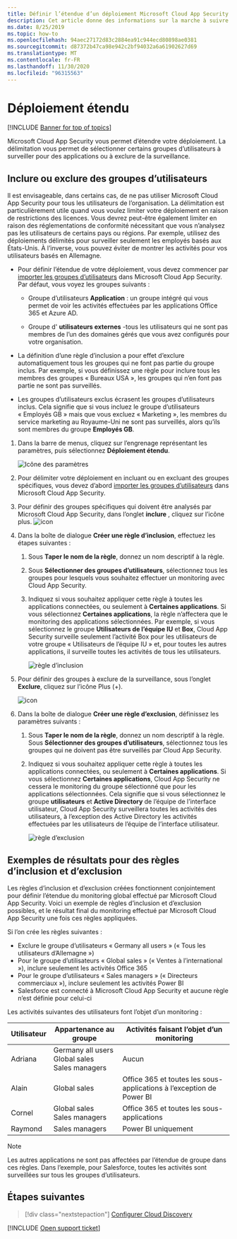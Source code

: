 ```yaml
---
title: Définir l’étendue d’un déploiement Microsoft Cloud App Security
description: Cet article donne des informations sur la marche à suivre pour définir l’étendue d’un déploiement Cloud App Security, en incluant et en excluant certains utilisateurs ou certains groupes.
ms.date: 8/25/2019
ms.topic: how-to
ms.openlocfilehash: 94aec27172d83c2884ea91c944ecd80898ae0381
ms.sourcegitcommit: d87372b47ca98e942c2bf94032a6a61902627d69
ms.translationtype: MT
ms.contentlocale: fr-FR
ms.lasthandoff: 11/30/2020
ms.locfileid: "96315563"
---
```

# <a name="scoped-deployment"></a>Déploiement étendu <a name="scoped-deployment"></a> 

[!INCLUDE [Banner for top of topics](includes/banner.md)]

Microsoft Cloud App Security vous permet d’étendre votre déploiement. La délimitation vous permet de sélectionner certains groupes d’utilisateurs à surveiller pour des applications ou à exclure de la surveillance.

## <a name="include-or-exclude-user-groups"></a>Inclure ou exclure des groupes d’utilisateurs

Il est envisageable, dans certains cas, de ne pas utiliser Microsoft Cloud App Security pour tous les utilisateurs de l’organisation. La délimitation est particulièrement utile quand vous voulez limiter votre déploiement en raison de restrictions des licences. Vous devrez peut-être également limiter en raison des réglementations de conformité nécessitant que vous n’analysez pas les utilisateurs de certains pays ou régions. Par exemple, utilisez des déploiements délimités pour surveiller seulement les employés basés aux États-Unis. À l’inverse, vous pouvez éviter de montrer les activités pour vos utilisateurs basés en Allemagne.

- Pour définir l’étendue de votre déploiement, vous devez commencer par [importer les groupes d’utilisateurs](user-groups.md) dans Microsoft Cloud App Security. Par défaut, vous voyez les groupes suivants :

  - Groupe d’utilisateurs **Application** : un groupe intégré qui vous permet de voir les activités effectuées par les applications Office 365 et Azure AD.

  - Groupe d' **utilisateurs externes** -tous les utilisateurs qui ne sont pas membres de l’un des domaines gérés que vous avez configurés pour votre organisation.

- La définition d’une règle d’inclusion a pour effet d’exclure automatiquement tous les groupes qui ne font pas partie du groupe inclus. Par exemple, si vous définissez une règle pour inclure tous les membres des groupes « Bureaux USA », les groupes qui n’en font pas partie ne sont pas surveillés.

- Les groupes d’utilisateurs exclus écrasent les groupes d’utilisateurs inclus. Cela signifie que si vous incluez le groupe d’utilisateurs « Employés GB » mais que vous excluez « Marketing », les membres du service marketing au Royaume-Uni ne sont pas surveillés, alors qu’ils sont membres du groupe **Employés GB**.

1. Dans la barre de menus, cliquez sur l’engrenage représentant les paramètres, puis sélectionnez **Déploiement étendu**.

    ![Icône des paramètres](media/settings-icon.png "Icône des paramètres")

2. Pour délimiter votre déploiement en incluant ou en excluant des groupes spécifiques, vous devez d’abord [importer les groupes d’utilisateurs](user-groups.md) dans Microsoft Cloud App Security.

3. Pour définir des groupes spécifiques qui doivent être analysés par Microsoft Cloud App Security, dans l’onglet **inclure** , cliquez sur l’icône plus.
    ![icon](media/plus-icon.png)

4. Dans la boîte de dialogue **Créer une règle d’inclusion**, effectuez les étapes suivantes :

    1. Sous **Taper le nom de la règle**, donnez un nom descriptif à la règle.
    2. Sous **Sélectionner des groupes d’utilisateurs**, sélectionnez tous les groupes pour lesquels vous souhaitez effectuer un monitoring avec Cloud App Security.
    3. Indiquez si vous souhaitez appliquer cette règle à toutes les applications connectées, ou seulement à **Certaines applications**. Si vous sélectionnez **Certaines applications**, la règle n’affectera que le monitoring des applications sélectionnées. Par exemple, si vous sélectionnez le groupe **Utilisateurs de l’équipe IU** et **Box**, Cloud App Security surveille seulement l’activité Box pour les utilisateurs de votre groupe « Utilisateurs de l’équipe IU » et, pour toutes les autres applications, il surveille toutes les activités de tous les utilisateurs.

        ![règle d’inclusion](media/include-rule.png)

5. Pour définir des groupes à exclure de la surveillance, sous l’onglet **Exclure**, cliquez sur l’icône Plus (+).

   ![icon](media/plus-icon.png)

6. Dans la boîte de dialogue **Créer une règle d’exclusion**, définissez les paramètres suivants :

    1. Sous **Taper le nom de la règle**, donnez un nom descriptif à la règle.
    Sous **Sélectionner des groupes d’utilisateurs**, sélectionnez tous les groupes qui ne doivent pas être surveillés par Cloud App Security.
    2. Indiquez si vous souhaitez appliquer cette règle à toutes les applications connectées, ou seulement à **Certaines applications**. Si vous sélectionnez **Certaines applications**, Cloud App Security ne cessera le monitoring du groupe sélectionné que pour les applications sélectionnées. Cela signifie que si vous sélectionnez le groupe **utilisateurs** et **Active Directory** de l’équipe de l’interface utilisateur, Cloud App Security surveillera toutes les activités des utilisateurs, à l’exception des Active Directory les activités effectuées par les utilisateurs de l’équipe de l’interface utilisateur.

       ![règle d’exclusion](media/exclude-rule.png)

## <a name="example-results-for-include-and-exclude-rules"></a>Exemples de résultats pour des règles d’inclusion et d’exclusion

Les règles d’inclusion et d’exclusion créées fonctionnent conjointement pour définir l’étendue du monitoring global effectué par Microsoft Cloud App Security. Voici un exemple de règles d’inclusion et d’exclusion possibles, et le résultat final du monitoring effectué par Microsoft Cloud App Security une fois ces règles appliquées.

Si l’on crée les règles suivantes :

- Exclure le groupe d’utilisateurs « Germany all users » (« Tous les utilisateurs d’Allemagne »)
- Pour le groupe d’utilisateurs « Global sales » (« Ventes à l’international »), inclure seulement les activités Office 365
- Pour le groupe d’utilisateurs « Sales managers » (« Directeurs commerciaux »), inclure seulement les activités Power BI
- Salesforce est connecté à Microsoft Cloud App Security et aucune règle n’est définie pour celui-ci

Les activités suivantes des utilisateurs font l’objet d’un monitoring :

|Utilisateur|Appartenance au groupe|Activités faisant l’objet d’un monitoring|
|----|----|----|
|Adriana|Germany all users<br />Global sales<br />Sales managers|Aucun|
|Alain|Global sales|Office 365 et toutes les sous-applications à l’exception de Power BI|
|Cornel|Global sales<br />Sales managers|Office 365 et toutes les sous-applications|
|Raymond|Sales managers|Power BI uniquement|

> [!NOTE]
> Les autres applications ne sont pas affectées par l’étendue de groupe dans ces règles.
> Dans l’exemple, pour Salesforce, toutes les activités sont surveillées sur tous les groupes d’utilisateurs.

## <a name="next-steps"></a>Étapes suivantes

> [!div class="nextstepaction"]
> [Configurer Cloud Discovery](set-up-cloud-discovery.md)

[!INCLUDE [Open support ticket](includes/support.md)]  
